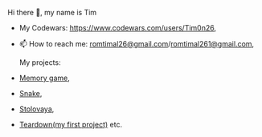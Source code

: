 Hi there 👋, my name is Tim
- My Codewars: https://www.codewars.com/users/Tim0n26,
- 📫 How to reach me: romtimal26@gmail.com/romtimal261@gmail.com,
  
  My projects:
- [Memory game](https://tim0n26.github.io/Memory-game/),
- [Snake](https://tim0n26.github.io/Snake/),
- [Stolovaya](https://tim0n26.github.io/Stolovaya/),
- [Teardown(my first project)](https://tim0n26.github.io/Teardown/)
 etc.

<!--
**Tim0n26/Tim0n26** is a ✨ _special_ ✨ repository because its `README.md` (this file) appears on your GitHub profile.

Here are some ideas to get you started:

- 🔭 I’m currently working on ...
- 🌱 I’m currently learning ...
- 👯 I’m looking to collaborate on ...
- 🤔 I’m looking for help with ...
- 💬 Ask me about ...
- 📫 How to reach me: ...
- 😄 Pronouns: ...
- ⚡ Fun fact: ...
-->
